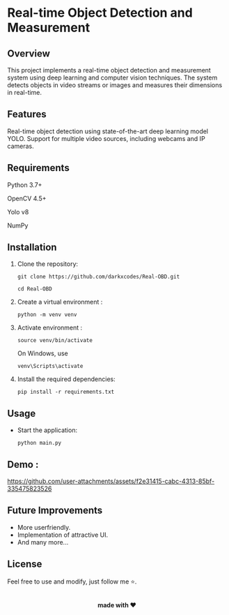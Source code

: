 # Real-time Object Detection and Measurement

## Overview
This project implements a real-time object detection and measurement system using deep learning and computer vision techniques. The system detects objects in video streams or images and measures their dimensions in real-time.

## Features
Real-time object detection using state-of-the-art deep learning model YOLO.
Support for multiple video sources, including webcams and IP cameras.

## Requirements
Python 3.7+

OpenCV 4.5+

Yolo v8

NumPy

## Installation
1. Clone the repository:
   
   ```git clone https://github.com/darkxcodes/Real-OBD.git```
   
   ```cd Real-OBD```

2. Create a virtual environment :
   
   ```python -m venv venv```

3. Activate environment :
   
   ```source venv/bin/activate```
   
   On Windows, use
   
   ``` venv\Scripts\activate ```

5. Install the required dependencies:

   ```pip install -r requirements.txt```

## Usage 

- Start the application:
   
   ```python main.py```

## Demo :


https://github.com/user-attachments/assets/f2e31415-cabc-4313-85bf-335475823526

## Future Improvements

- More userfriendly.
- Implementation of attractive UI.
- And many more...

## License

Feel free to use and modify, just follow me ⭐.



<p align="center"> 
   <br>
 <span><b>made with ❤</b></span>      
</p>



